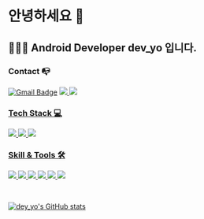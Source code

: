 # 안녕하세요 👋

## 🧑🏻‍💻 Android Developer dev_yo 입니다.

### Contact 📭
[![Gmail Badge](https://img.shields.io/badge/Gmail-d14836?style=flat-square&logo=Gmail&logoColor=white&link=mailto:aksghwoddl@gmail.com)](mailto:aksghwoddl@gmail.com)
<a href="https://devyo-111commit.tistory.com/"><img src="https://img.shields.io/badge/Tstory-d14836?style=flat-square&logo=Blogger&logoColor=white&link">
<a href="https://www.instagram.com/2_yohi/"><img src="https://img.shields.io/badge/Instagram-E4405F?style=flat-square&logo=Instagram&logoColor=white&link">
  
### Tech Stack 💻
  <p>
    <img src="https://img.shields.io/badge/Android-3DDC84?style=for-the-badge&logo=Android&logoColor=white">
    <img src="https://img.shields.io/badge/Kotlin-7F52FF?style=for-the-badge&logo=Kotlin&logoColor=white">
    <img src="https://img.shields.io/badge/Java-d14836?style=for-the-badge&logo=&logoColor=white">
  </p>
  
### Skill & Tools 🛠
  <p>
    <img src="https://img.shields.io/badge/Notion-000000?style=for-the-badge&logo=Notion&logoColor=white">
    <img src="https://img.shields.io/badge/GitHub-181717?style=for-the-badge&logo=GitHub&logoColor=white">
    <img src="https://img.shields.io/badge/Confluence-172B4D?style=for-the-badge&logo=Confluence&logoColor=white">
    <img src="https://img.shields.io/badge/Jira-0052CC?style=for-the-badge&logo=Jira&logoColor=white">
    <img src="https://img.shields.io/badge/Bitbucket-0052CC?style=for-the-badge&logo=Bitbucket&logoColor=white">
    <img src="https://img.shields.io/badge/Gitlab-FC6D26?style=for-the-badge&logo=gitlab&logoColor=white">
  </p>
  
  <br>
  
  ![dey_yo's GitHub stats](https://github-readme-stats.vercel.app/api?username=aksghwoddl&show_icons=true&theme=dark)
<!--
**aksghwoddl/aksghwoddl** is a ✨ _special_ ✨ repository because its `README.md` (this file) appears on your GitHub profile.

Here are some ideas to get you started:

- 🔭 I’m currently working on ...
- 🌱 I’m currently learning ...
- 👯 I’m looking to collaborate on ...
- 🤔 I’m looking for help with ...
- 💬 Ask me about ...
- 📫 How to reach me: ...
- 😄 Pronouns: ...
- ⚡ Fun fact: ...
-->
